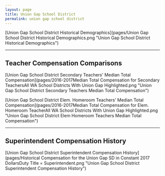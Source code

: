 ```yaml
---
layout: page
title: Union Gap School District
permalink: union gap school district
---
```



[Union Gap School District Historical Demographics](pages/Union Gap School District Historical Demographics.png "Union Gap School District Historical Demographics")

___

## Teacher Compensation Comparisons

[Union Gap School District Secondary Teachers' Median Total Compensation](pages/2016-2017Median Total Compensation for Secondary TeachersAll WA School Districts With Union Gap Highlighted.png "Union Gap School District Secondary Teachers Median Total Compensation")

[Union Gap School District Elem. Homeroom Teachers' Median Total Compensation](pages/2016-2017Median Total Compensation for Elem. Homeroom TeacherAll WA School Districts With Union Gap Highlighted.png "Union Gap School District Elem Homeroom Teachers Median Total Compensation")


___

## Superintendent Compensation History

[Union Gap School District Superintendent Compensation History](pages/Historical Compensation for the Union Gap SD in Constant 2017 DollarsDuty Title = Superintendent.png "Union Gap School District Superintendent Compensation History")

